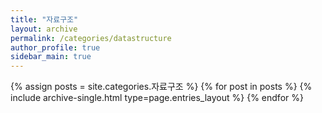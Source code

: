 ```yaml
---
title: "자료구조"
layout: archive
permalink: /categories/datastructure
author_profile: true
sidebar_main: true
---
```



{% assign posts = site.categories.자료구조 %}
{% for post in posts %} {% include archive-single.html type=page.entries_layout %} {% endfor %}